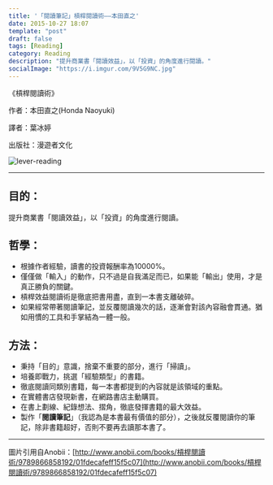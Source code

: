 ```yaml
---
title: '「閱讀筆記」槓桿閱讀術——本田直之'
date: 2015-10-27 18:07
template: "post"
draft: false
tags: [Reading]
category: Reading
description: "提升商業書「閱讀效益」，以「投資」的角度進行閱讀。"
socialImage: "https://i.imgur.com/9V5G9NC.jpg"
---
```


《槓桿閱讀術》

作者：本田直之(Honda Naoyuki)

譯者：葉冰婷

出版社：漫遊者文化

![lever-reading](https://i.imgur.com/9V5G9NC.jpg)

---

## 目的：

提升商業書「閱讀效益」，以「投資」的角度進行閱讀。

## 哲學：

- 根據作者經驗，讀書的投資報酬率為10000%。
- 僅僅做「輸入」的動作，只不過是自我滿足而已，如果能「輸出」使用，才是真正勝負的關鍵。
- 槓桿效益閱讀術是徹底把書用盡，直到一本書支離破碎。
- 如果經常帶著閱讀筆記，並反覆閱讀幾次的話，逐漸會對該內容融會貫通。猶如用慣的工具和手掌結為一體一般。

## 方法：

- 秉持「目的」意識，捨棄不重要的部分，進行「掃讀」。
- 培養即戰力，挑選「經驗類型」的書籍。
- 徹底閱讀同類別書籍，每一本書都提到的內容就是該領域的重點。
- 在實體書店發現新書，在網路書店主動購買。
- 在書上劃線、紀錄想法、摺角，徹底發揮書籍的最大效益。
- 製作「**閱讀筆記**」（我認為是本書最有價值的部分），之後就反覆閱讀你的筆記，除非書籍超好，否則不要再去讀那本書了。

---

圖片引用自Anobii：[http://www.anobii.com/books/槓桿閱讀術/9789866858192/01fdecafeff15f5c07](http://www.anobii.com/books/槓桿閱讀術/9789866858192/01fdecafeff15f5c07)